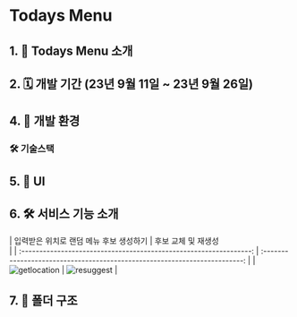 # Todays Menu

## 1. 📱 Todays Menu 소개

## 2. 🗓️ 개발 기간 (23년 9월 11일 ~ 23년 9월 26일)

## 4. 🌳 개발 환경

### 🛠️ 기술스택

## 5. 🎨 UI

## 6. 🛠️ 서비스 기능 소개
|               입력받은 위치로 랜덤 메뉴 후보 생성하기                        |                               후보 교체 및 재생성                             
|
| :----------------------------------------------------------------: | :------------------------------------------------------------------------: |
| ![getlocation](https://github.com/bringvotrevin/todays-menu-front/assets/81025416/3902bde0-3d48-49eb-a418-01b1ea5582c3) |  ![resuggest](https://github.com/bringvotrevin/todays-menu-front/assets/81025416/d6ce2b0f-2270-4155-aef3-30ce74176179)
|

## 7. 📁 폴더 구조
